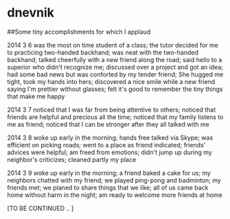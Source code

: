 dnevnik
=======

##Some tiny accomplishments for which I applaud

2014 3 6 
was the most on time student of a class; 
the tutor decided for me to practicing two-handed backhand; 
was neat with the two-handed backhand; 
talked cheerfully with a new friend along the road; 
said hello to a superior who didn't recognize me; 
discussed over a project and got an idea; had some bad news but was conforted by my tender friend; 
She hugged me tight, took my hands into hers; 
discovered a nice smile while a new friend saying I'm prettier without glasses; 
felt it's good to remember the tiny things that make me happy

2014 3 7
noticed that I was far from being attentive to others;
noticed that friends are helpful and precious all the time;
noticed that my family listens to me as friend;
noticed that I can be stronger after they all talked with me

2014 3 8
woke up early in the morning;
hands free talked via Skype;
was efficient on picking roads;
went to a place as friend indicated;
friends' advices were helpful;
am freed from emotions;
didn't jump up during my neighbor's criticizes;
cleaned partly my place

2014 3 9
woke up early in the morning;
a friend baked a cake for us;
my neighbors chatted with my friend;
we played ping-pong and badminton;
my friends met;
we planed to share things that we like;
all of us came back home without harm in the night;
am ready to welcome more friends at home

[TO BE CONTINUED .. ]
